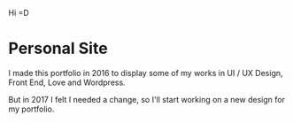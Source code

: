Hi =D

# Personal Site

I made this portfolio in 2016 to display some of my works in UI / UX Design, Front End, Love and Wordpress.

But in 2017 I felt I needed a change, so I'll start working on a new design for my portfolio.